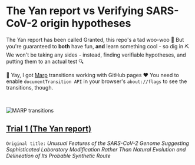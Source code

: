 # The Yan report vs Verifying SARS-CoV-2 origin hypotheses

The Yan report has been called 
Granted, this repo's a tad woo-woo :zany_face: But you're guaranteed to **both** have fun, **and** learn something cool - so dig in :pick: We won't be taking any sides - instead, finding verifiable hypotheses, and putting them to an actual test :mag:

:tada: Yay, I got [Marp](https://marp.app/) transitions working with GitHub pages :heart: You need to enable `documentTransition API` in your browser's `about://flags` to see the transitions, though.

<br>

![MARP transitions](https://user-images.githubusercontent.com/13955209/180347224-3aad4a16-ac4c-4d19-a095-afbd5691adf0.gif)

## [Trial 1 (The Yan report)](https://engelanna.github.io/verifying-sars-cov-2-origin-hypotheses/docs/trial_1_the_yan_report.html)

`Original title:` _Unusual Features of the SARS-CoV-2 Genome
Suggesting Sophisticated Laboratory Modification Rather Than Natural Evolution 
and Delineation of Its Probable Synthetic Route_